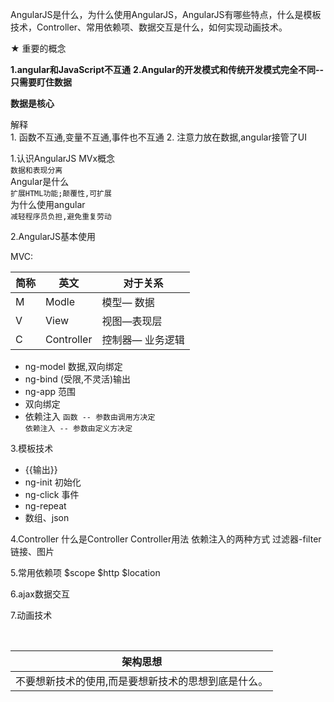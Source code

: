 AngularJS是什么，为什么使用AngularJS，AngularJS有哪些特点，什么是模板技术，Controller、常用依赖项、数据交互是什么，如何实现动画技术。 

★ 重要的概念

**1.angular和JavaScript不互通**
**2.Angular的开发模式和传统开发模式完全不同--只需要盯住数据**   

   **数据是核心**

解释   
	1. 函数不互通,变量不互通,事件也不互通
	2. 注意力放在数据,angular接管了UI

1.认识AngularJS 
 MVx概念    
 `数据和表现分离`   
 Angular是什么    
 `扩展HTML功能;颠覆性,可扩展`   
 为什么使用angular  
`减轻程序员负担,避免重复劳动` 

2.AngularJS基本使用 

MVC:

| 简称   | 英文         | 对于关系      |
| ---- | ---------- | --------- |
| M    | Modle      | 模型— 数据    |
| V    | View       | 视图—表现层    |
| C    | Controller | 控制器— 业务逻辑 |

- ng-model 数据,双向绑定
- ng-bind (受限,不灵活)输出
- ng-app 范围
- 双向绑定 
- 依赖注入 
  `函数 -- 参数由调用方决定`   
  `依赖注入 -- 参数由定义方决定`

3.模板技术 
- {{输出}}
- ng-init 初始化
- ng-click 事件
- ng-repeat 
- 数组、json 

4.Controller 
 什么是Controller 
 Controller用法 
 依赖注入的两种方式 
 过滤器-filter 
 链接、图片 

5.常用依赖项 
 $scope 
 $http 
 $location 

6.ajax数据交互

7.动画技术 

​	

| 架构思想                       |
| -------------------------- |
| 不要想新技术的使用,而是要想新技术的思想到底是什么。 |